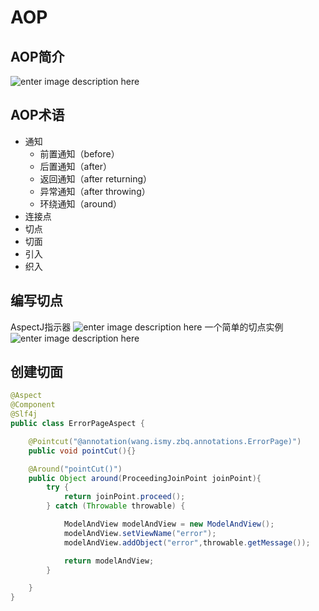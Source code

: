 # AOP
## AOP简介
![enter image description here](https://ss2.bdstatic.com/70cFvnSh_Q1YnxGkpoWK1HF6hhy/it/u=764221332,501156740&fm=26&gp=0.jpg)
## AOP术语
- 通知
    - 前置通知（before）
    - 后置通知（after）
    - 返回通知（after returning）
    - 异常通知（after throwing）
    - 环绕通知（around）
- 连接点
- 切点
- 切面
- 引入
- 织入
## 编写切点
AspectJ指示器
![enter image description here](https://bbsmax.ikafan.com/static/L3Byb3h5L2h0dHAvaW1hZ2VzMjAxNS5jbmJsb2dzLmNvbS9ibG9nLzk4ODc4Mi8yMDE2MDkvOTg4NzgyLTIwMTYwOTAyMTEzMTQxMDExLTExMjkzMzYwNzYucG5n.jpg)
一个简单的切点实例
![enter image description here](https://bbsmax.ikafan.com/static/L3Byb3h5L2h0dHAvaW1hZ2VzMjAxNS5jbmJsb2dzLmNvbS9ibG9nLzkyNzYwOC8yMDE3MDQvOTI3NjA4LTIwMTcwNDAyMTkyMzEyODIwLTE2ODc5NDY5MzkucG5n.jpg)
## 创建切面
```java
@Aspect
@Component
@Slf4j
public class ErrorPageAspect {

    @Pointcut("@annotation(wang.ismy.zbq.annotations.ErrorPage)")
    public void pointCut(){}

    @Around("pointCut()")
    public Object around(ProceedingJoinPoint joinPoint){
        try {
            return joinPoint.proceed();
        } catch (Throwable throwable) {

            ModelAndView modelAndView = new ModelAndView();
            modelAndView.setViewName("error");
            modelAndView.addObject("error",throwable.getMessage());

            return modelAndView;
        }

    }
}
```
